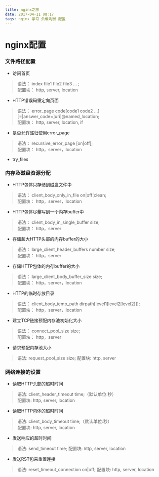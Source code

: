 ```yaml
---
title: nginx之旅
date: 2017-04-11 08:17
tags: nginx 学习 负载均衡 配置
---
```


# nginx配置
### 文件路径配置
- 访问首页
> 语法：   index file1 file2 file3 ... ;   
> 配置块： http, server, location

- HTTP错误码重定向页面
> 语法：   error_page  code[code1 code2 ...][=|answer_code=]uri|@named_location;   
> 配置块： http, server, location, if

- 是否允许递归使用error_page
> 语法：   recursive_error_page [on|off];   
> 配置块： http，server，location

- try_files

### 内存及磁盘资源分配
- HTTP包体只存储到磁盘文件中
> 语法：   client_body_only_in_file on|off|clean;   
> 配置块： http，server，location

- HTTP包体尽量写到一个内存buffer中
> 语法：   client_body_in_single_buffer size;   
> 配置块： http，server

- 存储超大HTTP头部的内存buffer的大小
> 语法：   large_client_header_buffers number size;   
> 配置块： http，server

- 存储HTTP包体的内存buffer的大小
> 语法：   large_client_body_buffer_size size;   
> 配置块： http，server，location

- HTTP的临时存放目录
> 语法：   client_body_temp_path dirpath[level1[level2[level2]]];   
> 配置块： http，server，location

- 建立TCP链接预配内存池初始化大小
> 语法：   connect_pool_size size;  
> 配置块： http，server

- 请求预配内存池大小
> 语法:   request_pool_size size;
> 配置块: http, server

### 网络连接的设置
- 读取HTTP头部的超时时间
> 语法: client_header_timeout time;（默认单位:秒）  
> 配置块: http, server, location

- 读取HTTP包体的超时时间
> 语法: client_body_timeout time;（默认单位:秒）  
> 配置块: http, server, location

- 发送响应的超时时间
> 语法: send_timeout time;
> 配置块: http, server, location

- 发送RST包来重置连接
> 语法: reset_timeout_connection on|off;
> 配置块: http, server, location


